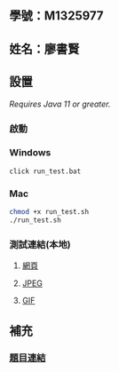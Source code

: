 ## 學號：M1325977

## 姓名：廖書賢

## 設置

_Requires Java 11 or greater._

### 啟動

### Windows

```
click run_test.bat
```

### Mac

```bash
chmod +x run_test.sh
./run_test.sh
```

### 測試連結(本地)

1. [網頁](http://localhost:6789/?username=admin&password=123456)

2. [JPEG](http://localhost:6789/test.jpeg?username=admin&password=123456)

3. [GIF](http://localhost:6789/test.gif?username=admin&password=123456)

## 補充

### [題目連結](http://www2.ic.uff.br/~michael/kr1999/9-appendix/9_01-WebServer.html)
